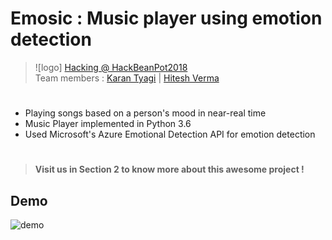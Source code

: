 # Emosic : Music player using emotion detection

>  ![logo]
>  [Hacking @ HackBeanPot2018](https://hackbeanpot.com/) <br>
>  Team members : [Karan Tyagi](https://github.com/KaranTyagi/) | [Hitesh Verma](https://github.com/Hitesh1912/) 
#
* Playing songs based on a person's mood in near-real time
* Music Player implemented in Python 3.6
* Used Microsoft's Azure Emotional Detection API for emotion detection
#
> __Visit us in Section 2 to know more about this awesome project !__
## Demo

![demo](https://user-images.githubusercontent.com/24850323/36073460-ec17a9ec-0efe-11e8-87fa-74e0b761c397.jpg)
